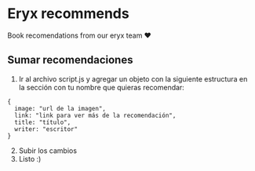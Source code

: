 # Eryx recommends

Book recomendations from our eryx team ❤️

## Sumar recomendaciones

1. Ir al archivo script.js y agregar un objeto con la siguiente estructura en la sección con tu nombre que quieras
   recomendar:

```
{
  image: "url de la imagen",
  link: "link para ver más de la recomendación",
  title: "título",
  writer: "escritor"
}
```

2. Subir los cambios
3. Listo :)
